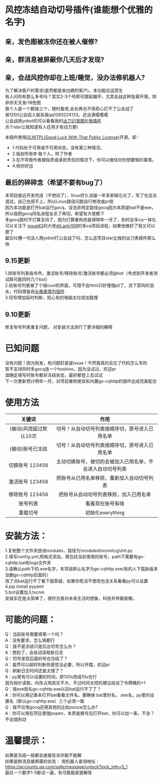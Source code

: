 # 风控冻结自动切号插件(谁能想个优雅的名字)
##  亲，发色图被冻你还在被人催修?
##  亲，群消息被屏蔽你几天后才发现?
##  亲，会战风控你却在上班/睡觉，没办法修机器人?
为了解决客户的需求(虽然都是来白嫖的客户)，本功能应运而生  
有人问你有那么多号吗？其实2-3个号即可撑起循环，尤其会战这种急需环境，除非你天天发r18色图    
我个人是一个群放三个，随时备用,会长再也不用担心打不了公会战了  
保1200公会招人联系我qq1280224133，还没满嘤嘤嘤  
公会战用yobot的可以看看我的[出刀记录图片版插件](https://github.com/othinus001/Daidao/)    
点个star让我知道有人在用才有动力更(   

本插件使用[GLWTPL(Good Luck With That Public License)](https://github.com/me-shaon/GLWTPL)开源，即： 
- 1.代码处于可用或不可用状态，没有第三种情况。  
- 2.版权所有© 每个人，除了作者  
- 3.在不导致作者被指责或承担责任的情况下，你可以做任何你想要做的事情。  
- 4.祝你好运 

## 最后的碎碎念（希望不要有bug了）  
本项目接近开发完成（不想动了），linux好久没碰一年多卸掉忘光了，写了也没法调试，自己也用不上，所以Linux路径问题自行修改或pr捏        
因为本功能是打开bat运行gocq，没法杀特定路径gocq因为本质是bat不是exe，所以我把gocq同名进程全杀了再切，希望有大佬教下      
多gocq暂时不打算支持了，因为打算重构但是得明年一月了，到时会多cq一体化    
可以关注下 [issue#2](https://github.com/othinus001/txcnm/issues/2#issue-1370783072)的大佬[@Lanly109](https://github.com/Lanly109)的多cq项目进程，如果他做好了我又可以摸了   
最后吐槽一句没人用yobot打公会战了吗，怎么这项目star比我的出刀表插件那么快    

 
## 9.15更新
1.除账号列表指令外，激活账号/移除账号/激活账号都必须@bot（考虑到开发者测试群可能同时几个bot）    
2.给账号列表做了个很cool的界面，可惜不会html只好慢慢pil了，流下菜鸡的泪水，代码借鉴自[头像表情包插件](https://github.com/Lanly109/headimg_generator)     
3.切号增加延时判断，担心有的电脑太垃圾加载慢   


## 9.10更新
修复账号列表重复问题，
对安装方法进行了更详细的解释

# 已知问题  
没有问题！因为刚发，有问题赶紧提issue！不然我真的会忘了代码怎么写的  
暂不支持同时多gocq连一个hoshino，因为没试过，欢迎pr   
请确定填写时账号都非冻结状态，最好都登上去试试  
下一次更新预计明年一月，对项目重构使其和内置go-cqhttp的插件达成完美配合  


# 使用方法 

| 关键词     | 作用     |
| :-------------: | :-------------:|
|(被动)风控超过默认10次  | 切号！从自动切号列表按顺序切，原号进入已用名单
|(被动)账号已冻结       | 切号！从自动切号列表按顺序切，原号进入已用名单   
|切换账号 123456 |主动切换账号，被切的会被加入已用名单，不会进入自动切号列表
|激活账号 123456 |把账号从已用名单移除，重新加入自动切号列表
|移除账号 123456 |把账号从自动切号列表移除，加入已用名单
|账号列表  | 看看现在账号有啥        
|重载切号  |初始化everything

# 安装方法：  
1.复制整个文件夹放进modules，路径为\modules\txcnm\cg\\_init_.py  
2.填写config.yml,照格式添加，需包括当前使用的账号，path下需要有go-cqhttp.bat和logs文件夹  
3.请确认path下的.exe名字，本项目默认名字为go-cqhttp.exe(有的人下载新版本没删go-cqhttp后面的）  
  改了点bat运行不了看下面答疑，如果你死活不想改也没关系看看py可以设置      
4.pip install pyyaml    
5.bot设置加入txcnm    
安装实在是太简单了，很符合我对未来生活的想象，科技并带着偷懒。
# 可能的问题：
Q：当前账号需要填第一个吗？  
A：没有要求，怎么填都行  
Q：我不是冻结只是后台切号怎么办？  
A：想到了，会自动读取新日志  
Q：切号发现后面的号也冻结了？  
A：虽然可以超时判断但感觉没必要，所以开摆，欢迎pr  
Q：刷新日志时间还是太慢了？  
A：py里有可以设置的时间，原120s改成10s也行  
   因为指针读取，内存占用其实不大，不过时间太短的建议给设了令牌桶的+1  
Q：我exe改名go-cqhttp.exe以后bat运行不了了？    
A：你可以用记事本打开bat看看文件名，要确保 bat里的名，.exe名，py里的设置名（默认go-cqhttp.exe）三个必须一致  
Q：我不仅用gocq还用其他的比如yunzai怎么办?    
A：你可以用在项目里搜popen，本质是换号后打开bat，你可以加一条，不会？不会就别动  

# 温馨提示：
如果是冻结一般都会直接告诉你能不能解  
如果是群消息被屏蔽的状态：
用机器人查询地址：https://accounts.qq.com/safe/message/unlock?lock_info=5_1  
最后一个数字1-5都试一遍，有可能能直接解除


